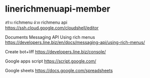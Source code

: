 # linerichmenuapi-member

สร้าง richmenu ด้วย richmenu api				
https://ssh.cloud.google.com/cloudshell/editor				
				
Documents Messaging API Using rich menus				
https://developers.line.biz/en/docs/messaging-api/using-rich-menus/				

Create bot+liff
https://developers.line.biz/console/

Google apps script
https://script.google.com/

Google sheets
https://docs.google.com/spreadsheets
